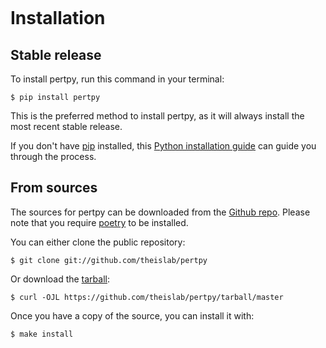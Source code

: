 ```{highlight} shell
```

# Installation

## Stable release

To install pertpy, run this command in your terminal:

```console
$ pip install pertpy
```

This is the preferred method to install pertpy, as it will always install the most recent stable release.

If you don't have [pip] installed, this [Python installation guide] can guide
you through the process.

## From sources

The sources for pertpy can be downloaded from the [Github repo].
Please note that you require [poetry] to be installed.

You can either clone the public repository:

```console
$ git clone git://github.com/theislab/pertpy
```

Or download the [tarball]:

```console
$ curl -OJL https://github.com/theislab/pertpy/tarball/master
```

Once you have a copy of the source, you can install it with:

```console
$ make install
```

[github repo]: https://github.com/theislab/pertpy
[pip]: https://pip.pypa.io
[poetry]: https://python-poetry.org/
[python installation guide]: http://docs.python-guide.org/en/latest/starting/installation/
[tarball]: https://github.com/theislab/pertpy/tarball/master
